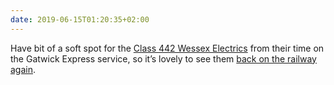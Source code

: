 ```yaml
---
date: 2019-06-15T01:20:35+02:00
---
```


Have bit of a soft spot for the [Class 442 Wessex Electrics](https://en.wikipedia.org/wiki/British_Rail_Class_442) from their time on the Gatwick Express service, so it’s lovely to see them [back on the railway again](https://www.youtube.com/watch?v=h8ZaIMD-pIE).
